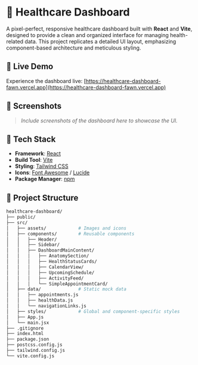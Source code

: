 # 🏥 Healthcare Dashboard

A pixel-perfect, responsive healthcare dashboard built with **React** and **Vite**, designed to provide a clean and organized interface for managing health-related data. This project replicates a detailed UI layout, emphasizing component-based architecture and meticulous styling.

## 🚀 Live Demo

Experience the dashboard live: [https://healthcare-dashboard-fawn.vercel.app](https://healthcare-dashboard-fawn.vercel.app)

## 📸 Screenshots

> *Include screenshots of the dashboard here to showcase the UI.*

## 🧰 Tech Stack

- **Framework**: [React](https://reactjs.org/)
- **Build Tool**: [Vite](https://vitejs.dev/)
- **Styling**: [Tailwind CSS](https://tailwindcss.com/)
- **Icons**: [Font Awesome](https://fontawesome.com/) / [Lucide](https://lucide.dev/)
- **Package Manager**: [npm](https://www.npmjs.com/)

## 📁 Project Structure

```bash
healthcare-dashboard/
├── public/
├── src/
│   ├── assets/            # Images and icons
│   ├── components/        # Reusable components
│   │   ├── Header/
│   │   ├── Sidebar/
│   │   ├── DashboardMainContent/
│   │   │   ├── AnatomySection/
│   │   │   ├── HealthStatusCards/
│   │   │   ├── CalendarView/
│   │   │   ├── UpcomingSchedule/
│   │   │   ├── ActivityFeed/
│   │   │   └── SimpleAppointmentCard/
│   ├── data/              # Static mock data
│   │   ├── appointments.js
│   │   ├── healthData.js
│   │   └── navigationLinks.js
│   ├── styles/            # Global and component-specific styles
│   ├── App.js
│   └── main.jsx
├── .gitignore
├── index.html
├── package.json
├── postcss.config.js
├── tailwind.config.js
└── vite.config.js
